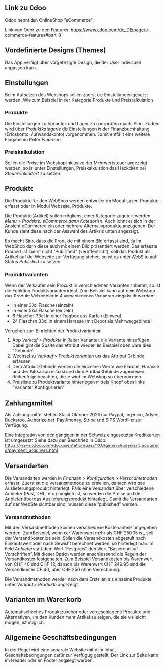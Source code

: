 ## Link zu Odoo
Odoo nennt den OnlineShop "eCommerce". 

Link von Odoo zu den Features:
https://www.odoo.com/de_DE/page/e-commerce-features#part_8

## Vordefinierte Designs (Themes)
Das App verfügt über vorgefertigte Design, die der User individuell anpassen kann.

## Einstellungen 
Beim Aufsetzen des Webshops sollen zuerst die Einstellungen gesetzt werden. Wie zum Beispiel in der Kategorie Produkte und Preiskalkulation

### Produkte
Die Einstellungen zu Varianten und Lager zu überprüfen macht Sinn.
Zudem wird über *Produktkategorie* die Einstellungen in der Finanzbuchhaltung (Erlöskonto, Aufwandskonto) vorgenommen. Somit entfällt eine weitere Eingabe im Reiter *Finanzen*. 

### Preiskalkulation
Sollen die Preise im Webshop inklusive der Mehrwertsteuer angezeigt werden, so ist unter Einstellungen, Preiskalkulation das Häckchen bei *Steuer-inkludiert* zu setzen.

## Produkte
Die Produkte für den WebShop werden entweder im Modul Lager, Produkte erfasst oder im Modul Webseite, Produkte. 

Die Produkte (Artikel) sollen möglichst einer Kategorie zugeteilt werden *Menü > Produkte, eCommerce dann Kategorien*. Auch lohnt es sich in der Ansicht eCommerce ein oder mehrere Alternativprodukte anzugeben. Der Kunde sieht diese nach der Auswahl des Artikels unten  angezeigt. 

Es macht Sinn, dass die Produkte mit einem Bild erfasst sind, da im WebShob dann diese auch mit einem Bild präsentiert werden. Das erfasste Produkt ist zuerst nicht "Published" (veröffentlicht), soll das Produkt als Artikel auf der Webseite zur Verfügung stehen, so ist es unter WebSite auf Status *Published* zu setzen.

### Produktvarianten
Wenn der Verkäufer sein Produkt in verschiedenen Varianten anbietet, so ist die Funktion Produktvarianten ideal. Zum Beispiel kann auf dem Webshop das Produkt Weizenbier in 4 verschiedenen Varianten eingekauft werden:
- in einer 33cl Flasche (einzeln)
- in einer 58cl Flasche (einzeln)
- 6 Flaschen 33cl in einer Tragbox aus Karton (Einweg)
- 24 Flaschen 33cl in einem Harasse (mit Depot als Mehrweggebinde)

Vorgehen zum Einrichten der Produktvarianten:
1. App *Verkauf > Produkte* in Reiter Varianten die Variante hinzufügen. Dabei gibt die Spalte das Attribut wieder. Im Beispiel oben wäre dies "Gebinde".  
2. Wechsel zu *Verkauf > Produktvarianten* um das Attribut Gebinde erfassen
3. Dem Attribut Gebinde werden die einzelnen Werte wie  Flasche, Harasse und der Faltkarton erfasst und dem Attribut Gebinde zugewiesen. Reihenfolge beachten, diese wird im Webshop so übernommen
4. Preisliste zu Produktvariante hinterlegen mittels Knopf oben links "Varianten Konfigurieren"  

## Zahlungsmittel 
Als Zahlungsmittel stehen Stand Oktober 2020 nur Paypal, Ingenico, Adyen, Buckaroo, Authorize.net, PayUmoney, Stripe und SIPS Wordline zur Verfügung. 

Eine Integration von den gängigen in der Schweiz eingesetzten Kreditkarten ist umgesetzt. Siehe dazu den Beschrieb in Odoo:
https://www.odoo.com/documentation/user/13.0/general/payment_acquirers/payment_acquirers.html

## Versandarten
Die Versandarten werden in *Finanzen > Konfiguration > Versandmethoden* erfasst. Zuerst ist die Versandmethode zu erstellen, danach wird das Auslieferungsprodukt hinterlegt. 
Falls eine Versandart über verschiedene Anbieter (Post, DHL, etc.) möglich ist, so werden die Preise und der Anbieter über das Auslieferungsprodukt hinterlegt.
Damit die Versandarten auf der WebSite sichtbar sind, müssen diese "published" werden.

### Versandmethoden
Mit den Versandmethoden können verschiedene Kostenanteile angegeben werden.
Zum Beispiel, wenn der Warenwert mehr als CHF 250.05 ist, soll der Versand kostenlos sein.
Sollen die Versandkosten abgestuft nach Einkaufswert oder nach Gewicht berechnet werden, so hinterlegt man im Feld *Anbieter* statt dem Wert "Festpreis" den Wert "Basierend auf Vorschriften". Mit dieser Option werden anschliessend die Regeln der Versandkosten festgehalten. Zum Beispiel Versandkosten bis Warenwert von CHF 40 sind CHF 12, danach bis Warenwert CHF 249.95 sind die Versandkosten CF 40, über CHF 250 ohne Verrechnung.

Die Versandmethoden werden nach dem Erstellen als einzelne Produkte unter *Verkauf > Produkte* angezeigt.

## Varianten im Warenkorb
Automatischisches Produktzubehör oder vorgeschlagene Produkte und Alternativen, um den Kunden mehr Artikel zu zeigen, die sie vielleicht mögen, ist möglich.

## Allgemeine Geschäftsbedingungen
In der Regel wird eine separate Website mit dem Inhalt Geschäftsbedingungen dafür zur Verfügug gestellt. Der Link zur Seite kann im Header oder im Footer angelegt werden.
